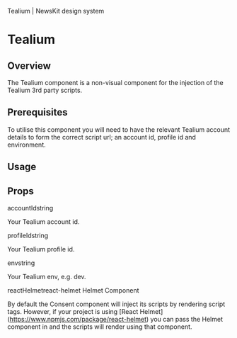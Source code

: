 Tealium | NewsKit design system

Tealium
=======

Overview
--------

The Tealium component is a non-visual component for the injection of the Tealium 3rd party scripts.

Prerequisites
-------------

To utilise this component you will need to have the relevant Tealium account details to form the correct script url; an account id, profile id and environment.

Usage
-----

Props
-----

accountIdstring

Your Tealium account id.

profileIdstring

Your Tealium profile id.

envstring

Your Tealium env, e.g. dev.

reactHelmetreact-helmet Helmet Component

By default the Consent component will inject its scripts by rendering script tags. However, if your project is using \[React Helmet\](https://www.npmjs.com/package/react-helmet) you can pass the Helmet component in and the scripts will render using that component.